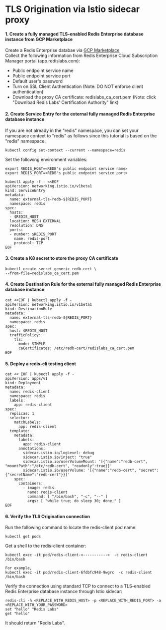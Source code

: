 # TLS Origination via Istio sidecar proxy



#### 1. Create a fully managed TLS-enabled Redis Enterprise database instance from GCP Marketplace
Create a Redis Enterprise databae via [GCP Marketplace](https://console.cloud.google.com/marketplace/details/redislabs-public/redis-enterprise)    
Collect the following information from Redis Enterprise Cloud Subscription Manager portal (app.redislabs.com):  
* Public endpoint service name  
* Public endpoint service port   
* Default user's password    
* Turn on SSL Client Authentication (Note: DO NOT enforce client authentication)
* Download the proxy CA certificate: redislabs_ca_cert.pem (Note: click "Download Redis Labs' Certification Authority" link)


  
#### 2. Create Service Entry for the external fully managed Redis Enterprise database instance  
If you are not already in the "redis" namespace, you can set your namespace context to "redis" as follows since this tutorial is based on the "redis" namespace.   
``` 
kubectl config set-context --current --namespace=redis  
```     
Set the following environment variables:  
```
export REDIS_HOST=<REDB's public endpoint service name>
export REDIS_PORT=<REDB's public endpoint service port>
```  
```
kubectl apply -f - <<EOF
apiVersion: networking.istio.io/v1beta1
kind: ServiceEntry
metadata:
  name: external-tls-redb-${REDIS_PORT}
  namespace: redis
spec:
  hosts:
  - $REDIS_HOST
  location: MESH_EXTERNAL
  resolution: DNS
  ports:
  - number: $REDIS_PORT
    name: redis-port
    protocol: TCP  
EOF
```
   

#### 3. Create a K8 secret to store the proxy CA certificate
```
kubectl create secret generic redb-cert \
--from-file=redislabs_ca_cert.pem
```

   
#### 4. Create Destination Rule for the external fully managed Redis Enterprise database instance
```
cat <<EOF | kubectl apply -f -
apiVersion: networking.istio.io/v1beta1
kind: DestinationRule
metadata:
  name: external-tls-redb-${REDIS_PORT}
  namespace: redis
spec:
  host: $REDIS_HOST
  trafficPolicy:
    tls:
      mode: SIMPLE
      caCertificates: /etc/redb-cert/redislabs_ca_cert.pem
EOF
```  
  

#### 5. Deploy a redis-cli testing client
```
cat << EOF | kubectl apply -f -
apiVersion: apps/v1
kind: Deployment
metadata:
  name: redis-client
  namespace: redis
  labels:
    app: redis-client
spec:
  replicas: 1
  selector:
    matchLabels:
      app: redis-client
  template:
    metadata:
      labels:
        app: redis-client
      annotations:
        sidecar.istio.io/logLevel: debug
        sidecar.istio.io/inject: "true"
        sidecar.istio.io/userVolumeMount: '[{"name":"redb-cert", "mountPath":"/etc/redb-cert", "readonly":true}]'
        sidecar.istio.io/userVolume: '[{"name":"redb-cert", "secret":{"secretName":"redb-cert"}}]'
    spec:
      containers:
        - image: redis
          name: redis-client
          command: [ "/bin/bash", "-c", "--" ]
          args: [ "while true; do sleep 30; done;" ]
EOF
```
  

#### 6. Verify the TLS Origination connection
Run the following command to locate the redis-client pod name:  
```
kubectl get pods
```
Get a shell to the redis-client container:  
```
kubectl exec -it pod/redis-client-<----------->  -c redis-client  /bin/bash
  
For example,
kubectl exec -it pod/redis-client-6fdbfc948-9wgrc  -c redis-client  /bin/bash
```
Verify the connection using standard TCP to connect to a TLS-enabled Redis Enterprise database instance through Istio sidecar:  
```
redis-cli -h <REPLACE_WITH_REDIS_HOST> -p <REPLACE_WITH_REDIS_PORT> -a <REPLACE_WITH_YOUR_PASSWORD>
set "hello" "Redis Labs"
get "hello"
```
It should return "Redis Labs".  
  

